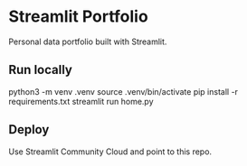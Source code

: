 # Streamlit Portfolio

Personal data portfolio built with Streamlit.

## Run locally
python3 -m venv .venv
source .venv/bin/activate
pip install -r requirements.txt
streamlit run home.py

## Deploy
Use Streamlit Community Cloud and point to this repo.
